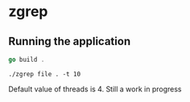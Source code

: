 # zgrep

## Running the application

```go
go build .
```
```
./zgrep file . -t 10
```

Default value of threads is 4. Still a work in progress 